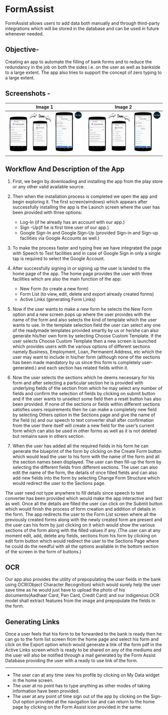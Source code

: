 # FormAssist
FormAssist allows users to add data both manually and through third-party integrations which will be stored in the database and can be used in future whenever needed.

## Objective- 
Creating an app to automate the filling of bank forms and to reduce the redundancy in the job on both the sides i.e. on the user as well as bankside to a large extent. The app also tries to support the concept of zero typing to a large extent.

## Screenshots - 
Image 1             |  Image 2
:-------------------------:|:-------------------------:
![](docs/demo_1.png)  |  ![](docs/demo_1.png)

## Workflow And Description of the App

1. First, we begin by downloading and installing the app from the play store or any other valid available source. 
2. Then when the installation process is completed we open the app and begin exploring it. The first screen(windows) which appears after successfully installing the app is the Launch screen where the user has been provided with three options:
    * Log-In (if he already has an account with our app.) 
    * Sign -Up(if he is first time user of our app.)
    * Google Sign-In and Google Sign-Up (provided Sign-in and Sign-up facilities via Google Accounts as well.)
3. To make the process faster and typing free we have integrated the page with Speech to Text facilities and in case of Google Sign in only a single tap is required to select the Google Account.
4. After successfully signing in or signing up the user is landed to the home page of the app. The home page provides the user with three facilities which are also the main function of the app:
    * New Form  (to create a new form)
    * Form List (to view, edit, delete and export already created forms)
    * Active Links (generating Form Links)

5. Now if the user wants to make a new form he selects the New Form option and a new screen pops up where the user provides with the name of the form and also selects the kind of template which the user wants to use. In the template selection field the user can select any one of the readymade templates provided smartly by us or he/she can also generate his/her own form by selecting Choose Custom Template. If the user selects Choose Custom Template then a new screen is launched which provides users with the various options of different sections namely Business, Employment, Loan, Permanent Address, etc which the user may want to include in his/her form (although none of the sections has been made mandatory by us since this form is completely user-generated.) and each section has related fields within it. 

6. Now the user selects the sections which he deems necessary for his form and after selecting a particular section he is provided with underlying fields of the section from which he may select any number of fields and confirm the selection of fields by clicking on submit button and if the user wants to unselect some field then a reset button has also been provided. If none of the sections or fields within different sections satisfies users requirements then he can make a completely new field by selecting Others option in the Sections page and give the name of the field (s) and our speech to text converter shall after confirmation from the user there itself will create a new field for the user’s current form which can also be used in other forms as well as it is not deleted but remains save in others section.
7. When the user has added all the required fields in his form he can generate the blueprint of the form by clicking on the Create Form button which would lead the user to his form with the name of the form and all the section names been displayed. The user can then fill-up the form by selecting the different fields from different sections. The user can also edit the name of the form, the details of once filled fields and can also add new fields into the form by selecting Change Form Structure which would redirect the user to the Sections page. 

The user need not type anywhere to fill details since speech to text converter has been provided which would make the app interactive and fast as well. Once all the details are filled the user can click on the Submit button which would finish the process of form creation and addition of details in the form. 
The app redirects the user to the Form List screen where all the previously created forms along with the newly created form are present and the user can his form by just clicking on it which would show the various sections of the form along with the filled values if any. (The user can at any moment edit, add, delete any fields, sections from his form by clicking on edit form button which would redirect the user to the Sections Page where he could do the needful with all the options available in the bottom section of the screen in the form of buttons.)

## OCR 
Our app also provides the utility of prepopulating the user fields in the bank using OCR(Object Character Recognition) which would surely help the user save time as he would just have to upload the photo of his documents(Aadhaar Card, Pan Card, Credit Card) and our indigenous OCR model shall extract features from the image and prepopulate the fields in the form.

## Generating Links
Once a user feels that his form to be forwarded to the bank is ready then he can go to the form list screen from the home page and select his form and click on the Export option which would generate a link of the form pdf in the Active Links screen which is ready to be shared on any of the mediums and the user will also be notified through a mail generated by the Form Assist Database providing the user with a ready to use link of the form.

* * * 

* The user can at any time view his profile by clicking on My Data widget in the home screen.
* The user at no point has to type anything as other modes of taking information have been provided.
* The user at any point of time sign out of the app by clicking on the Sign-Out option provided at the navigation bar and can return to the home page by clicking on the Form Assist icon provided in the same.
